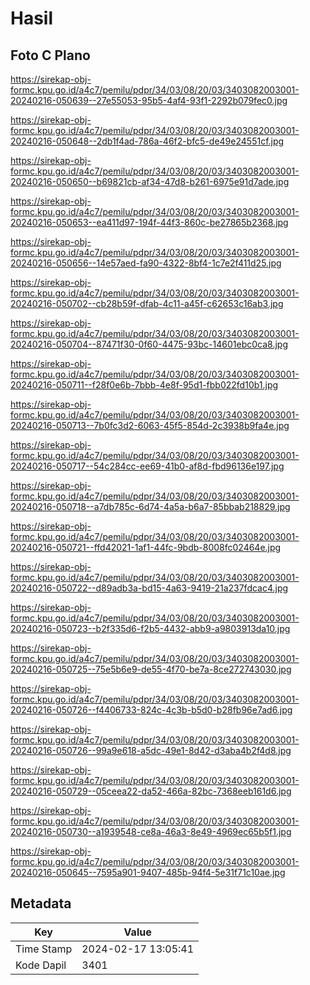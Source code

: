 # Hasil

## Foto C Plano

https://sirekap-obj-formc.kpu.go.id/a4c7/pemilu/pdpr/34/03/08/20/03/3403082003001-20240216-050639--27e55053-95b5-4af4-93f1-2292b079fec0.jpg

https://sirekap-obj-formc.kpu.go.id/a4c7/pemilu/pdpr/34/03/08/20/03/3403082003001-20240216-050648--2db1f4ad-786a-46f2-bfc5-de49e24551cf.jpg

https://sirekap-obj-formc.kpu.go.id/a4c7/pemilu/pdpr/34/03/08/20/03/3403082003001-20240216-050650--b69821cb-af34-47d8-b261-6975e91d7ade.jpg

https://sirekap-obj-formc.kpu.go.id/a4c7/pemilu/pdpr/34/03/08/20/03/3403082003001-20240216-050653--ea411d97-194f-44f3-860c-be27865b2368.jpg

https://sirekap-obj-formc.kpu.go.id/a4c7/pemilu/pdpr/34/03/08/20/03/3403082003001-20240216-050656--14e57aed-fa90-4322-8bf4-1c7e2f411d25.jpg

https://sirekap-obj-formc.kpu.go.id/a4c7/pemilu/pdpr/34/03/08/20/03/3403082003001-20240216-050702--cb28b59f-dfab-4c11-a45f-c62653c16ab3.jpg

https://sirekap-obj-formc.kpu.go.id/a4c7/pemilu/pdpr/34/03/08/20/03/3403082003001-20240216-050704--87471f30-0f60-4475-93bc-14601ebc0ca8.jpg

https://sirekap-obj-formc.kpu.go.id/a4c7/pemilu/pdpr/34/03/08/20/03/3403082003001-20240216-050711--f28f0e6b-7bbb-4e8f-95d1-fbb022fd10b1.jpg

https://sirekap-obj-formc.kpu.go.id/a4c7/pemilu/pdpr/34/03/08/20/03/3403082003001-20240216-050713--7b0fc3d2-6063-45f5-854d-2c3938b9fa4e.jpg

https://sirekap-obj-formc.kpu.go.id/a4c7/pemilu/pdpr/34/03/08/20/03/3403082003001-20240216-050717--54c284cc-ee69-41b0-af8d-fbd96136e197.jpg

https://sirekap-obj-formc.kpu.go.id/a4c7/pemilu/pdpr/34/03/08/20/03/3403082003001-20240216-050718--a7db785c-6d74-4a5a-b6a7-85bbab218829.jpg

https://sirekap-obj-formc.kpu.go.id/a4c7/pemilu/pdpr/34/03/08/20/03/3403082003001-20240216-050721--ffd42021-1af1-44fc-9bdb-8008fc02464e.jpg

https://sirekap-obj-formc.kpu.go.id/a4c7/pemilu/pdpr/34/03/08/20/03/3403082003001-20240216-050722--d89adb3a-bd15-4a63-9419-21a237fdcac4.jpg

https://sirekap-obj-formc.kpu.go.id/a4c7/pemilu/pdpr/34/03/08/20/03/3403082003001-20240216-050723--b2f335d6-f2b5-4432-abb9-a9803913da10.jpg

https://sirekap-obj-formc.kpu.go.id/a4c7/pemilu/pdpr/34/03/08/20/03/3403082003001-20240216-050725--75e5b6e9-de55-4f70-be7a-8ce272743030.jpg

https://sirekap-obj-formc.kpu.go.id/a4c7/pemilu/pdpr/34/03/08/20/03/3403082003001-20240216-050726--f4406733-824c-4c3b-b5d0-b28fb96e7ad6.jpg

https://sirekap-obj-formc.kpu.go.id/a4c7/pemilu/pdpr/34/03/08/20/03/3403082003001-20240216-050726--99a9e618-a5dc-49e1-8d42-d3aba4b2f4d8.jpg

https://sirekap-obj-formc.kpu.go.id/a4c7/pemilu/pdpr/34/03/08/20/03/3403082003001-20240216-050729--05ceea22-da52-466a-82bc-7368eeb161d6.jpg

https://sirekap-obj-formc.kpu.go.id/a4c7/pemilu/pdpr/34/03/08/20/03/3403082003001-20240216-050730--a1939548-ce8a-46a3-8e49-4969ec65b5f1.jpg

https://sirekap-obj-formc.kpu.go.id/a4c7/pemilu/pdpr/34/03/08/20/03/3403082003001-20240216-050645--7595a901-9407-485b-94f4-5e31f71c10ae.jpg


## Metadata

| Key        | Value               |
| ---------- | ------------------- |
| Time Stamp | 2024-02-17 13:05:41 |
| Kode Dapil | 3401                |



